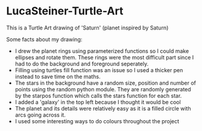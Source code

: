 # LucaSteiner-Turtle-Art

This is a Turtle Art drawing of 'Saturn' (planet inspired by Saturn)

Some facts about my drawing:
 - I drew the planet rings using parameterized functions so I could make ellipses and rotate them. These rings were the most difficult part since I had to do the background and foreground seperately.
 - Filling using turtles fill function was an issue so I used a thicker pen instead to save time on the maths.
 - The stars in the background have a random size, position and number of points using the random python module. They are randomly generated by the starpos function which calls the stars function for each star.
 - I added a 'galaxy' in the top left because I thought it would be cool
 - The planet and its details were relatively easy as it is a filled circle with arcs going across it.
 - I used some interesting ways to do colours throughout the project
